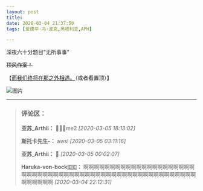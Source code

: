 ```yaml
---
layout: post
title: 
date: 2020-03-04 21:37:50
tags: [爱德华·冯·波克,黑塔利亚,APH]

---
```

深夜六十分题目“无所事事”

<span style="text-decoration:line-through;">顶风作案！</span>

【[而我们终将在那之外相遇。](https://wx4.sinaimg.cn/large/9efa3e7fgy1gciwkq4pcgj21680u07um.jpg)（或者看置顶）】


![图片](./img/ang4SjhuSGNnSFpRK0lyMmEzdXZzSEhvWm9Uc3NqNkJLaDVBSzV4SXlyeUk0b3kwRmxCVGNRPT0.jpg)


---
> ### 评论区：
>**亚苏_Arthii：** 🤤🤤🤤me2  *[2020-03-05 18:13:02]*
>
>**斯托卡先生-：** awsl  *[2020-03-05 03:11:16]*
>
>**亚苏_Arthii：** 🤤  *[2020-03-05 00:02:07]*
>
>**Haruka-von-bock🇪🇪：** 啊啊啊啊啊啊啊啊啊啊啊啊啊啊啊啊啊啊啊啊啊啊啊啊啊啊啊啊啊啊啊啊啊啊啊啊啊啊啊啊啊啊啊啊啊啊啊啊啊啊啊啊啊啊啊啊啊啊啊啊  *[2020-03-04 22:12:31]*
>
>
